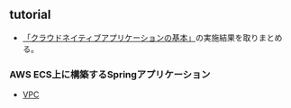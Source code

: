 ## tutorial
- [「クラウドネイティブアプリケーションの基本」](https://news.mynavi.jp/techplus/series/AWS/)の実施結果を取りまとめる。

### AWS ECS上に構築するSpringアプリケーション
- [VPC]()
